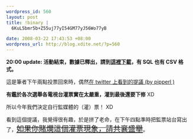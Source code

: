 ```yaml
--- 
wordpress_id: 560
layout: post
title: !binary |
  6KuL5bmr5b+Z55uj77yI54GM77yJ56Wo77yB

date: 2008-03-22 17:43:53 +08:00
wordpress_url: http://blog.xdite.net/?p=560
---
```

 <strong>20:00 update: 活動結束，數據已釋出，請到<a href="http://tvvote.veryxd.com/">這裡下載</a>，有 SQL 也有 CSV 格式。</strong>

這是筆者下午兩點投票回來時，偶然<a href="http://twitter.com/pipperl/statuses/775282263">在 twitter 上看到的提議 (by pipperl )</a>

<strong>有鑑於各次選舉各電視台灌票實在太嚴重，灌到最後還要下修</strong> XD

所以今年我們決定自行監媒體的（灌）票！ XD

看到這個提議，我覺得很有趣，於是拼了老命，在下午四點準時把監票站台寫出了，<del datetime="2008-03-22T12:20:37+00:00"><big><big><a href="http://tvvote.veryxd.com/">如果你賭爛這個灌票現象，請共襄盛舉</a></big></big></del>。

